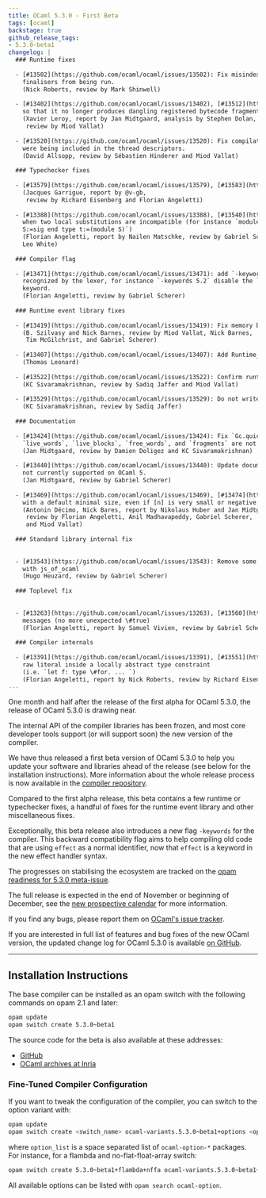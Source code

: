 ```yaml
---
title: OCaml 5.3.0 - First Beta
tags: [ocaml]
backstage: true
github_release_tags:
- 5.3.0-beta1
changelog: |
  ### Runtime fixes
  
  - [#13502](https://github.com/ocaml/ocaml/issues/13502): Fix misindexing related to `Gc.finalise_last` that could prevent
    finalisers from being run.
    (Nick Roberts, review by Mark Shinwell)
  
  - [#13402](https://github.com/ocaml/ocaml/issues/13402), [#13512](https://github.com/ocaml/ocaml/issues/13512), [#13549](https://github.com/ocaml/ocaml/issues/13549), [#13553](https://github.com/ocaml/ocaml/issues/13553): Revise bytecode implementation of callbacks
    so that it no longer produces dangling registered bytecode fragments.
    (Xavier Leroy, report by Jan Midtgaard, analysis by Stephen Dolan,
     review by Miod Vallat)
  
  - [#13520](https://github.com/ocaml/ocaml/issues/13520): Fix compilation of native-code version of systhreads. Bytecode fields
    were being included in the thread descriptors.
    (David Allsopp, review by Sébastien Hinderer and Miod Vallat)
  
  ### Typechecker fixes
  
  - [#13579](https://github.com/ocaml/ocaml/issues/13579), [#13583](https://github.com/ocaml/ocaml/issues/13583): Unsoundness involving non-injective types + gadts
    (Jacques Garrigue, report by @v-gb,
     review by Richard Eisenberg and Florian Angeletti)
  
  - [#13388](https://github.com/ocaml/ocaml/issues/13388), [#13540](https://github.com/ocaml/ocaml/issues/13540): raises an error message (and not an internal compiler error)
    when two local substitutions are incompatible (for instance `module type
    S:=sig end type t:=(module S)`)
    (Florian Angeletti, report by Nailen Matschke, review by Gabriel Scherer, and
    Leo White)
  
  ### Compiler flag
  
  - [#13471](https://github.com/ocaml/ocaml/issues/13471): add `-keywords <version?+list>` flag to define the list of keywords
    recognized by the lexer, for instance `-keywords 5.2` disable the `effect`
    keyword.
    (Florian Angeletti, review by Gabriel Scherer)
  
  ### Runtime event library fixes
  
  - [#13419](https://github.com/ocaml/ocaml/issues/13419): Fix memory bugs in runtime events system.
    (B. Szilvasy and Nick Barnes, review by Miod Vallat, Nick Barnes,
     Tim McGilchrist, and Gabriel Scherer)
  
  - [#13407](https://github.com/ocaml/ocaml/issues/13407): Add Runtime_events.EV_EMPTY_MINOR
    (Thomas Leonard)
  
  - [#13522](https://github.com/ocaml/ocaml/issues/13522): Confirm runtime events ring is still active after callback.
    (KC Sivaramakrishnan, review by Sadiq Jaffer and Miod Vallat)
  
  - [#13529](https://github.com/ocaml/ocaml/issues/13529): Do not write to event ring after going out of stw participant set.
    (KC Sivaramakrishnan, review by Sadiq Jaffer)
  
  ### Documentation
  
  - [#13424](https://github.com/ocaml/ocaml/issues/13424): Fix `Gc.quick_stat` documentation to clarify that returned fields
    `live_words`, `live_blocks`, `free_words`, and `fragments` are not zero.
    (Jan Midtgaard, review by Damien Doligez and KC Sivaramakrishnan)
  
  - [#13440](https://github.com/ocaml/ocaml/issues/13440): Update documentation of `Gc.{control,get,set}` to reflect fields
    not currently supported on OCaml 5.
    (Jan Midtgaard, review by Gabriel Scherer)
  
  - [#13469](https://github.com/ocaml/ocaml/issues/13469), [#13474](https://github.com/ocaml/ocaml/issues/13474), [#13535](https://github.com/ocaml/ocaml/issues/13535): Document that [Hashtbl.create n] creates a hash table
    with a default minimal size, even if [n] is very small or negative.
    (Antonin Décimo, Nick Bares, report by Nikolaus Huber and Jan Midtgaard,
     review by Florian Angeletti, Anil Madhavapeddy, Gabriel Scherer,
     and Miod Vallat)
  
  ### Standard library internal fix
  
  
  - [#13543](https://github.com/ocaml/ocaml/issues/13543): Remove some String-Bytes conversion from the stdlib to behave better
    with js_of_ocaml
    (Hugo Heuzard, review by Gabriel Scherer)
  
  ### Toplevel fix
  
  
  - [#13263](https://github.com/ocaml/ocaml/issues/13263), [#13560](https://github.com/ocaml/ocaml/issues/13560): fix printing true and false in toplevel and error
    messages (no more unexpected \#true)
    (Florian Angeletti, report by Samuel Vivien, review by Gabriel Scherer)
  
  ### Compiler internals
  
  - [#13391](https://github.com/ocaml/ocaml/issues/13391), [#13551](https://github.com/ocaml/ocaml/issues/13551): fix a printing bug with `-dsource` when using
    raw literal inside a locally abstract type constraint
    (i.e. `let f: type \#for. ... `)
    (Florian Angeletti, report by Nick Roberts, review by Richard Eisenberg)
---
```


One month and half after the release of the first alpha for OCaml 5.3.0, 
the release of OCaml 5.3.0 is drawing near.

The internal API of the compiler libraries has been frozen, and most core
developer tools support (or will support soon) the new version of the compiler.

We have thus released a first beta version of OCaml 5.3.0 to help you update
your software and libraries ahead of the release (see below for the
installation instructions). More information about the whole release process is
now available in the [compiler repository](https://github.com/ocaml/ocaml/blob/trunk/release-info/introduction.md).

Compared to the first alpha release, this beta contains a few runtime or
typechecker fixes, a handful of fixes for the runtime event library and other
miscellaneous fixes.

Exceptionally, this beta release also introduces a new flag `-keywords` for the
compiler. This backward compatibility flag aims to help compiling old code that
are using `effect` as a normal identifier, now that `effect` is a keyword in the
new effect handler syntax.

The progresses on stabilising the ecosystem are tracked on the [opam readiness for 5.3.0 meta-issue](https://github.com/ocaml/opam-repository/issues/26596).

The full release is expected in the end of November or beginning of December,
see the [new prospective
calendar](https://github.com/ocaml/ocaml/blob/trunk/release-info/calendar.md)
for more information.

If you find any bugs, please report them on [OCaml's issue tracker](https://github.com/ocaml/ocaml/issues).

If you are interested in full list of features and bug fixes of the new OCaml
version, the updated change log for OCaml 5.3.0 is available [on GitHub](https://github.com/ocaml/ocaml/blob/5.3/Changes).


---
## Installation Instructions

The base compiler can be installed as an opam switch with the following commands
on opam 2.1 and later:

```bash
opam update
opam switch create 5.3.0~beta1
```

The source code for the beta is also available at these addresses:

* [GitHub](https://github.com/ocaml/ocaml/archive/5.3.0-beta1.tar.gz)
* [OCaml archives at Inria](https://caml.inria.fr/pub/distrib/ocaml-5.3/ocaml-5.3.0~beta1.tar.gz)

### Fine-Tuned Compiler Configuration

If you want to tweak the configuration of the compiler, you can switch to the option variant with:

```bash
opam update
opam switch create <switch_name> ocaml-variants.5.3.0~beta1+options <option_list>
```

where `option_list` is a space separated list of `ocaml-option-*` packages. For instance, for a flambda and no-flat-float-array switch:

```bash
opam switch create 5.3.0~beta1+flambda+nffa ocaml-variants.5.3.0~beta1+options ocaml-option-flambda ocaml-option-no-flat-float-array
```

All available options can be listed with `opam search ocaml-option`.
